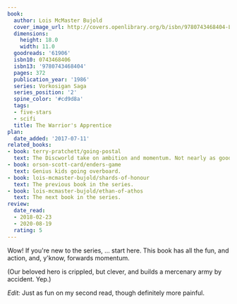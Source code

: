 ```yaml
---
book:
  author: Lois McMaster Bujold
  cover_image_url: http://covers.openlibrary.org/b/isbn/9780743468404-L.jpg
  dimensions:
    height: 18.0
    width: 11.0
  goodreads: '61906'
  isbn10: 0743468406
  isbn13: '9780743468404'
  pages: 372
  publication_year: '1986'
  series: Vorkosigan Saga
  series_position: '2'
  spine_color: '#cd9d8a'
  tags:
  - five-stars
  - scifi
  title: The Warrior's Apprentice
plan:
  date_added: '2017-07-11'
related_books:
- book: terry-pratchett/going-postal
  text: The Discworld take on ambition and momentum. Not nearly as good, though.
- book: orson-scott-card/enders-game
  text: Genius kids going overboard.
- book: lois-mcmaster-bujold/shards-of-honour
  text: The previous book in the series.
- book: lois-mcmaster-bujold/ethan-of-athos
  text: The next book in the series.
review:
  date_read:
  - 2018-02-23
  - 2020-08-19
  rating: 5
---
```


Wow! If you're new to the series, … start here. This book has all the fun, and action, and, y'know, forwards momentum.

(Our beloved hero is crippled, but clever, and builds a mercenary army by accident. Yep.)

*Edit:* Just as fun on my second read, though definitely more painful.
